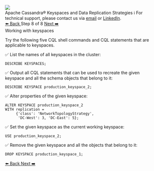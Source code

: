 <!-- TOP -->
<div class="top">
  <img src="https://datastax-academy.github.io/katapod-shared-assets/images/ds-academy-logo.svg" />
  <div class="scenario-title-section">
    <span class="scenario-title">Apache Cassandra® Keyspaces and Data Replication Strategies</span>
    <span class="scenario-subtitle">ℹ️ For technical support, please contact us via <a href="mailto:aleksandr.volochnev@datastax.com">email</a> or <a href="https://dtsx.io/aleks">LinkedIn</a>.</span> 
  </div>
</div>

<!-- NAVIGATION -->
<div id="navigation-top" class="navigation-top">
 <a href='command:katapod.loadPage?[{"step":"step7"}]'
   class="btn btn-dark navigation-top-left">⬅️ Back
 </a>
<span class="step-count"> Step 8 of 8</span>
 <a href='command:katapod.loadPage?[{"step":"finish"}]'
    class="btn btn-dark navigation-top-right">Next ➡️
  </a>
</div>

<!-- CONTENT -->

<div class="step-title">Working with keyspaces</div>

Try the following five CQL shell commands and CQL statements that are applicable to keyspaces. 

✅ List the names of all keyspaces in the cluster:
```
DESCRIBE KEYSPACES;
```

✅ Output all CQL statements that can be used to recreate the given keyspace
and all the schema objects that belong to it:
```
DESCRIBE KEYSPACE production_keyspace_2;
```

✅ Alter properties of the given keyspace:
```
ALTER KEYSPACE production_keyspace_2
WITH replication = 
     {'class': 'NetworkTopologyStrategy',
      'DC-West': 3, 'DC-East': 5};
```

✅ Set the given keyspace as the current working keyspace:
```
USE production_keyspace_2;
```

✅ Remove the given keyspace and all the objects that belong to it:
```
DROP KEYSPACE production_keyspace_1;
```

<!-- NAVIGATION -->
<div id="navigation-bottom" class="navigation-bottom">
 <a href='command:katapod.loadPage?[{"step":"step7"}]'
   class="btn btn-dark navigation-bottom-left">⬅️ Back
 </a>
 <a href='command:katapod.loadPage?[{"step":"finish"}]'
    class="btn btn-dark navigation-bottom-right">Next ➡️
  </a>
</div>

